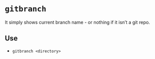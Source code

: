 # `gitbranch`

It simply shows current branch name - or nothing if it isn’t a git repo.

## Use

- `gitbranch <directory>`
